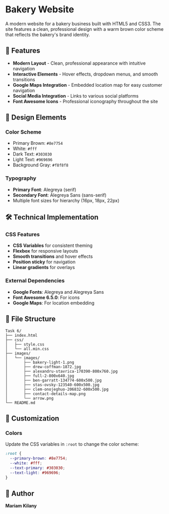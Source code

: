 # Bakery Website

A modern website for a bakery business built with HTML5 and CSS3. The site features a clean, professional design with a warm brown color scheme that reflects the bakery's brand identity.

## 🌟 Features

- **Modern Layout** - Clean, professional appearance with intuitive navigation
- **Interactive Elements** - Hover effects, dropdown menus, and smooth transitions
- **Google Maps Integration** - Embedded location map for easy customer navigation
- **Social Media Integration** - Links to various social platforms
- **Font Awesome Icons** - Professional iconography throughout the site

## 🎨 Design Elements

### Color Scheme
- Primary Brown: `#8e7754`
- White: `#fff`
- Dark Text: `#303030`
- Light Text: `#969696`
- Background Gray: `#f8f8f8`

### Typography
- **Primary Font**: Alegreya (serif)
- **Secondary Font**: Alegreya Sans (sans-serif)
- Multiple font sizes for hierarchy (16px, 18px, 22px)


## 🛠️ Technical Implementation

### CSS Features
- **CSS Variables** for consistent theming
- **Flexbox** for responsive layouts
- **Smooth transitions** and hover effects
- **Position sticky** for navigation
- **Linear gradients** for overlays

### External Dependencies
- **Google Fonts**: Alegreya and Alegreya Sans
- **Font Awesome 6.5.0**: For icons
- **Google Maps**: For location embedding

## 📁 File Structure

```
Task 6/
├── index.html
├── css/
│   ├── style.css
│   └── all.min.css
├── images/
│   └── images/
│       ├── bakery-light-1.png
│       ├── drew-coffman-1872.jpg
│       ├── alexandru-stavrica-170390-800x760.jpg
│       ├── full-2-800x640.jpg
│       ├── ben-garratt-134774-600x500.jpg
│       ├── stas-ovsky-123540-600x500.jpg
│       ├── clem-onojeghuo-206832-600x500.jpg
│       ├── contact-details-map.png
│       └── arrow.png
└── README.md
```

## 🔧 Customization

### Colors
Update the CSS variables in `:root` to change the color scheme:
```css
:root {
  --primary-brown: #8e7754;
  --white: #fff;
  --text-primary: #303030;
  --text-light: #969696;
}
```
## 👤 Author

**Mariam Kilany**  